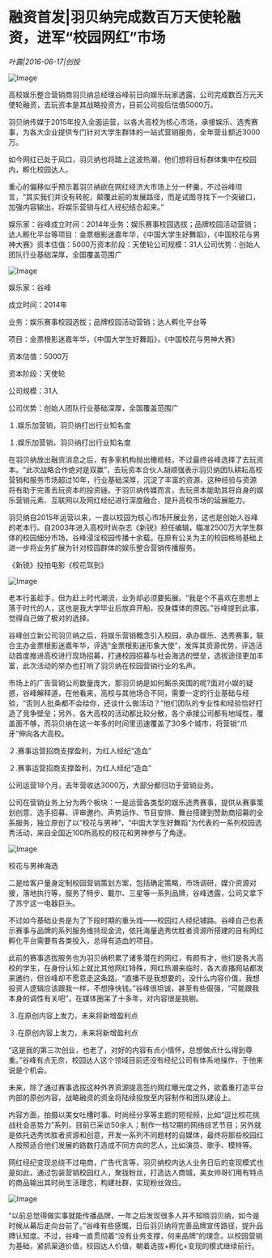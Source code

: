 # 融资首发|羽贝纳完成数百万天使轮融资，进军“校园网红”市场

*叶露|2016-06-17|创投*

![Image](http://si1.go2yd.com/get-image/0L0lBhdgEU4)

高校娱乐整合营销商羽贝纳总经理谷峰前日向娱乐玩家透露，公司完成数百万元天使轮融资，去玩资本是其战略投资方，目前公司投后估值5000万。

羽贝纳传媒于2015年投入全面运营，以各大高校为核心市场，承接娱乐、选秀赛事，为各大企业提供专门针对大学生群体的一站式营销服务，全年营业额近3000万。

如今网红已处于风口，羽贝纳也将踏上这波热潮，他们想将目标群体集中在校园内，孵化校园达人。

重心的偏移似乎预示着羽贝纳欲在网红经济大市场上分一杯羹，不过谷峰坦言，“其实我们并没有转舵，颠覆此前的发展路径，而是试图寻找下一个突破口，加强内容输出，将娱乐营销与红人经纪结合起来。”

娱乐家：谷峰成立时间：2014年业务：娱乐赛事校园选拔；品牌校园活动营销；达人孵化平台等项目：金票根影迷嘉年华，《中国大学生好舞蹈》，《中国校花与男神大赛》资本估值：5000万资本阶段：天使轮公司规模：31人公司优势：创始人团队行业基础深厚，全国覆盖范围广

![Image](http://si1.go2yd.com/get-image/0L0lBj52mYa)

娱乐家：谷峰

成立时间：2014年

业务：娱乐赛事校园选拔；品牌校园活动营销；达人孵化平台等

项目：金票根影迷嘉年华，《中国大学生好舞蹈》，《中国校花与男神大赛》

资本估值：5000万

资本阶段：天使轮

公司规模：31人

公司优势：创始人团队行业基础深厚，全国覆盖范围广

１.娱乐加营销，羽贝纳打出行业知名度

１.娱乐加营销，羽贝纳打出行业知名度

在羽贝纳放出融资消息之后，有多家机构抛出橄榄枝，不过最终谷峰选择了去玩资本。“此次战略合作绝对是双赢”，去玩资本合伙人胡顺强表示羽贝纳团队耕耘高校营销和服务市场超过10年，行业基础深厚，沉淀了丰富的资源，这种经验与资源将有助于完善去玩资本的投资链。于羽贝纳传媒而言，去玩资本能助其将自身的娱乐营销元素、互联网以及网红经纪进行深度融合，提升高校市场的延展能力。

羽贝纳自2015年运营以来，一直以校园为核心市场开展业务，这也是创始人谷峰的老本行。自2003年进入高校时尚杂志《新锐》担任编辑，瞄准2500万大学生群体的校园细分市场，谷峰浸淫校园传播十余载。在原有公关为主的校园格局基础上进一步将业务扩展为针对校园群体的娱乐整合营销传播服务。

《新锐》投拍电影《校花驾到》

![Image](http://si1.go2yd.com/get-image/0L0lBkKkDeC)

老本行虽趁手，但为赶上时代潮流，业务却必须要拓展。“我是个不喜欢在思想上落于时代的人，这也是我大学毕业后放弃开船，投身媒体的原因。”谷峰提到此事，觉得自己做了极对的选择。

谷峰创立新公司羽贝纳之后，将娱乐营销概念引入校园，承办娱乐、选秀赛事，联合主办金票根影迷嘉年华，评选“金票根影迷形象大使”，发挥其资源优势，评选活动首度推进高校进行现场招募，打通校园招募与社会海选的壁垒，选拔途径更加丰富，此次活动的举办也打响了羽贝纳在校园营销行业的名声。

市场上的广告营销公司数量庞大，那羽贝纳是如何厮杀突围的呢?面对小娱的疑惑，谷峰解释道，在他看来，高校与其他场合不同，需要一定的行业基础与经验，“否则人批条都不会给你，还谈什么做活动？”他们团队的专业性和经验恰好打造了竞争壁垒；另外，各大高校的活动都比较分散，各个承接公司都有地域性，覆盖面不够，而羽贝纳在这一年多的时间里迅速覆盖了30多个城市，将营销“爪牙”伸向各大高校。

２.赛事运营招商支撑盈利，为红人经纪“造血”

２.赛事运营招商支撑盈利，为红人经纪“造血”

公司运营18个月，去年营收达3000万，大部分都归功于营销业务。

公司在营销业务上分为两个板块：一是运营各类型的娱乐选秀赛事，提供从赛事策划创意、选手招募、评审邀约、声势运作、节目安排、舞台搭建到赞助商招募的全系服务，独立原创了以“校花与男神”，“中国大学生好舞蹈”为代表的一系列校园选秀活动，来自全国近100所高校的校花和男神参与了角逐。

![Image](http://si1.go2yd.com/get-image/0L0lBgD4qTw)

校花与男神海选

二是给客户量身定制校园营销策划方案，包括确定策略，市场调研，媒介资源对接，落地执行等，服务了特步、戴尔、三星等一系列品牌，谷峰透露，公司又拿下了苏宁这一电器巨头。

不过如今基础业务是为了下段时期的重头戏——校园红人经纪铺路。谷峰自己也表示赛事与品牌的系列服务维持现金流，依托海量选秀优胜者资源所搭建的自有网红孵化平台需要有各类投入，总得有造血的项目。

此前的赛事选拔服务也为羽贝纳积累了诸多潜在的网红，有颜有才，他们是各大高校的学生，在身份认知上就比其他网红特殊，网红热潮来临时，各大直播网站都发来邀约，但谷峰却不愿意走这条路。“直播不是我想要的，没什么内容价值，我想投资人逻辑应该跟我一样，不想挣快钱。”谷峰很坦诚，甚至有些倔强，“可能跟我本身的调性有关吧”，在媒体圈呆了十多年，对内容很是挑剔。

３.在原创内容上发力，未来将新增盈利点

３.在原创内容上发力，未来将新增盈利点

“这是我的第三次创业，也老了，对好的内容有点小情怀，总想做点什么得到尊重。”谷峰有点无奈，校园达人这个领域目前还没有经纪公司有体系地操作，于他来说是个机会。

未来，除了通过赛事选拔这种外界资源提高签约网红曝光度之外，欲着重打造平台内部的原创内容，战略融资的资金将陆续投放至内容制作和团队建设上。

内容方面，拍摄以美女吐槽时事、时尚经分享等主题的短视频，比如“逗比校花挑战社会恶势力”系列，目前已采访50余人；制作一档12期的网络综艺节目；另外就是依托选秀优胜者资源和创意，开发一系列不同题材的自媒体，最终将那些校园红人按照适合他们发展的路数打造成不同方向的艺人，比如演员、歌手、模特等。

网红经纪变现总绕不过电商，广告代言等，羽贝纳校内达人业务日后的变现模式也是如此，通过包装营销校园红人，聚拢粉丝，打造达人商城，美女帅哥们用有特点的商品输出其时尚生活理念，构建社群，实现粉丝效应。

![Image](http://si1.go2yd.com/get-image/0L0lBenq1XE)

“以前总觉得做实事就能传播品牌，一年之后发现很多人并不知晓羽贝纳，如今是时候从幕后走向台前了。”谷峰有些感慨，日后羽贝纳将完善品牌宣传路径，提升品牌认知度。不过，谷峰一直贯彻着“没有业务支撑，何来品牌”的理念，以校园营销为基础，紧抓渠道价值，校园达人价值，朝着选拔+孵化+变现的模式继续前行。

